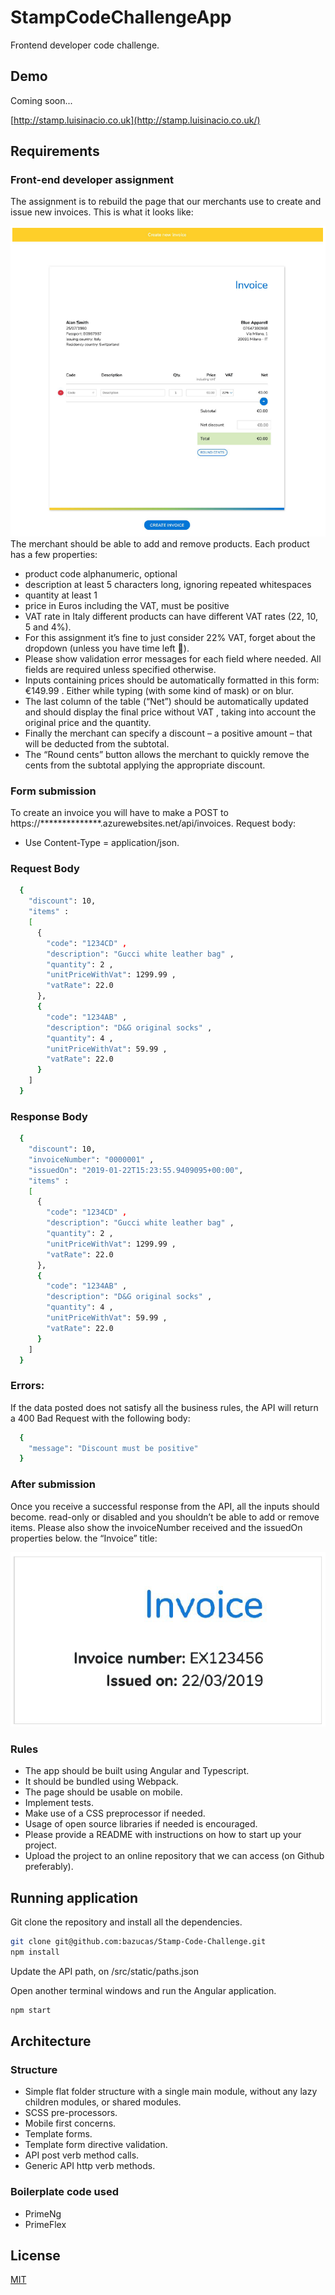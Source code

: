 # StampCodeChallengeApp

Frontend developer code challenge.

## Demo
Coming soon...

[http://stamp.luisinacio.co.uk](http://stamp.luisinacio.co.uk/)

## Requirements

### Front-end developer assignment
The assignment is to rebuild the page that our merchants use to create and issue new
invoices. This is what it looks like:

![alt text](./src/assets/screen/screen.png)
The merchant should be able to add and remove products. Each product has a few
properties:
* product code
alphanumeric, optional
* description
at least 5 characters long, ignoring repeated whitespaces
* quantity
at least 1
* price in Euros
including the VAT, must be positive
* VAT rate in Italy different products can have different VAT rates (22, 10, 5 and 4%). 
* For this assignment
it’s fine to just consider 22% VAT, forget about the dropdown (unless you have time left 🙂).
* Please show validation error messages for each field where needed. All fields are
required unless specified otherwise.
* Inputs containing prices should be automatically formatted in this form: €149.99 .
Either while typing (with some kind of mask) or on blur.
* The last column of the table (“Net”) should be automatically updated and should display
the final price without VAT , taking into account the original price and the quantity.
* Finally the merchant can specify a discount – a positive amount – that will be deducted
from the subtotal. 
* The “Round cents” button allows the merchant to quickly remove the
cents from the subtotal applying the appropriate discount.

### Form submission

To create an invoice you will have to make a POST to
https://**************.azurewebsites.net/api/invoices.
Request body:
* Use Content-Type = application/json.

### Request Body

```bash
  {
    "discount": 10,
    "items" :
    [
      {
        "code": "1234CD" ,
        "description": "Gucci white leather bag" ,
        "quantity": 2 ,
        "unitPriceWithVat": 1299.99 ,
        "vatRate": 22.0
      },
      {
        "code": "1234AB" ,
        "description": "D&G original socks" ,
        "quantity": 4 ,
        "unitPriceWithVat": 59.99 ,
        "vatRate": 22.0
      }
    ]
  }
```

### Response Body

```bash
  {
    "discount": 10,
    "invoiceNumber": "0000001" ,
    "issuedOn": "2019-01-22T15:23:55.9409095+00:00",
    "items" :
    [
      {
        "code": "1234CD" ,
        "description": "Gucci white leather bag" ,
        "quantity": 2 ,
        "unitPriceWithVat": 1299.99 ,
        "vatRate": 22.0
      },
      {
        "code": "1234AB" ,
        "description": "D&G original socks" ,
        "quantity": 4 ,
        "unitPriceWithVat": 59.99 ,
        "vatRate": 22.0
      }
    ]
  }
```

### Errors:

If the data posted does not satisfy all the business rules, the API will return a 400 Bad
Request with the following body:

```bash
  {
    "message": "Discount must be positive"
  }
```

### After submission

Once you receive a successful response from the API, all the inputs should become.
read-only or disabled and you shouldn’t be able to add or remove items.
Please also show the invoiceNumber received and the issuedOn properties below.
the “Invoice” title:

![alt text](./src/assets/screen/invoice.png)

### Rules

* The app should be built using Angular and Typescript.
* It should be bundled using Webpack.
* The page should be usable on mobile.
* Implement tests.
* Make use of a CSS preprocessor if needed.
* Usage of open source libraries if needed is encouraged.
* Please provide a README with instructions on how to start up your project.
* Upload the project to an online repository that we can access (on Github preferably).


## Running application

Git clone the repository and install all the dependencies.

```bash
git clone git@github.com:bazucas/Stamp-Code-Challenge.git
npm install
``` 
Update the API path, on /src/static/paths.json

Open another terminal windows and run the Angular application.

```bash
npm start
```

## Architecture

### Structure

* Simple flat folder structure with a single main module, without any lazy children modules, or shared modules.
* SCSS pre-processors.
* Mobile first concerns. 
* Template forms.
* Template form directive validation.
* API post verb method calls.
* Generic API http verb methods.

### Boilerplate code used

* PrimeNg
* PrimeFlex

## License
[MIT](https://choosealicense.com/licenses/mit/)
